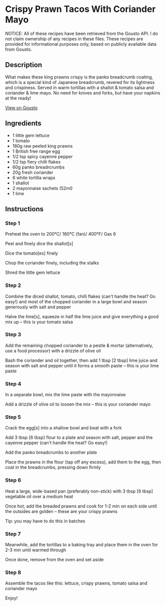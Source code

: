 # Crispy Prawn Tacos With Coriander Mayo

NOTICE: All of these recipes have been retrieved from the Gousto API. I do not claim ownership of any recipes in these files. These recipes are provided for informational purposes only, based on publicly available data from Gousto.

## Description

What makes these king prawns crispy is the panko breadcrumb coating, which is a special kind of Japanese breadcrumb, revered for its lightness and crispiness.  Served in warm tortillas with a shallot & tomato salsa and coriander & lime mayo. No need for knives and forks, but have your napkins at the ready!

[View on Gousto](https://www.gousto.co.uk/recipes/cookbook/crispy-prawn-tacos-with-coriander-mayo)

## Ingredients

- 1 little gem lettuce
- 1 tomato
- 180g raw peeled king prawns
- 1 British free range egg
- 1/2 tsp spicy cayenne pepper
- 1/2 tsp fiery chilli flakes
- 60g panko breadrcrumbs
- 20g fresh coriander
- 6 white tortilla wraps
- 1 shallot
- 2 mayonnaise sachets (52ml)
- 1 lime 

## Instructions


### Step 1

Preheat the oven to 200°C/ 180°C (fan)/ 400°F/ Gas 6 


Peel and finely dice the shallot<span class="text-danger">[s]</span>


Dice the tomato<span class="text-danger">[es]</span> finely


Chop the coriander finely, including the stalks


Shred the little gem lettuce


### Step 2

Combine the diced shallot, tomato, chilli flakes (can't handle the heat? Go easy!) and most of the chopped coriander in a large bowl and season generously with salt and pepper


Halve the lime<span class="text-danger">[s]</span>,<span class="text-danger"> </span>squeeze in half the lime juice and give everything a good mix up – this is your tomato salsa


### Step 3

Add the remaining chopped coriander to a pestle &amp; mortar (alternatively, use a food processor) with a drizzle of olive oil


Bash the coriander and oil together, then add 1 tbsp <span class="text-danger">[2 tbsp]</span> lime juice and season with salt and pepper until it forms a smooth paste – this is your lime paste


### Step 4

In a separate bowl, mix the lime paste with the mayonnaise


Add a drizzle of olive oil to loosen the mix – this is your coriander mayo


### Step 5

Crack the egg<span class="text-danger">[s]</span> into a shallow bowl and beat with a fork


Add 3 tbsp<span class="text-danger"> [6 tbsp]</span> flour to a plate and season with salt, pepper and the cayenne pepper (can't handle the heat? Go easy!)


Add the panko breadcrumbs to another plate


Place the prawns in the flour (tap off any excess), add them to the egg, then coat in the breadcrumbs, pressing down firmly


### Step 6

Heat a large, wide-based pan (preferably non-stick) with 3 tbsp <span class="text-danger">[6 tbsp]</span> vegetable oil over a medium heat


Once hot, add the breaded prawns and cook for 1-2 min on each side until the outsides are golden – these are your crispy prawns


Tip: you may have to do this in batches


### Step 7

Meanwhile, add the tortillas to a baking tray and place them in the oven for 2-3 min until warmed through


Once done, remove from the oven and set aside

### Step 8

Assemble the tacos like this: lettuce, crispy prawns, tomato salsa and coriander mayo


Enjoy!


